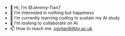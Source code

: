 - 👋 Hi, I’m @Jeremy-Tian7
- 👀 I’m interested in nothing but happiness
- 🌱 I’m currently learning coding to sustain my AI study
- 💞️ I’m looking to collaborate on AI 
- 📫 How to reach me: sgytian6@liv.ac.uk

<!---
Jeremy-Tian7/Jeremy-Tian7 is a ✨ special ✨ repository because its `README.md` (this file) appears on your GitHub profile.
You can click the Preview link to take a look at your changes.
--->
